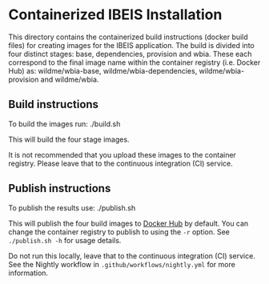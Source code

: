 # Containerized IBEIS Installation

This directory contains the containerized build instructions (docker build files) for creating images for the IBEIS application. The build is divided into four distinct stages: base, dependencies, provision and wbia. These each correspond to the final image name within the container registry (i.e. Docker Hub) as: wildme/wbia-base, wildme/wbia-dependencies, wildme/wbia-provision and wildme/wbia.

## Build instructions

To build the images run:
    ./build.sh

This will build the four stage images.

It is not recommended that you upload these images to the container registry. Please leave that to the continuous integration (CI) service.

## Publish instructions

To publish the results use:
    ./publish.sh

This will publish the four build images to [Docker Hub](https://hub.docker.com) by default. You can change the container registry to publish to using the `-r` option. See `./publish.sh -h` for usage details.

Do not run this locally, leave that to the continuous integration (CI) service. See the Nightly workflow in `.github/workflows/nightly.yml` for more information.

